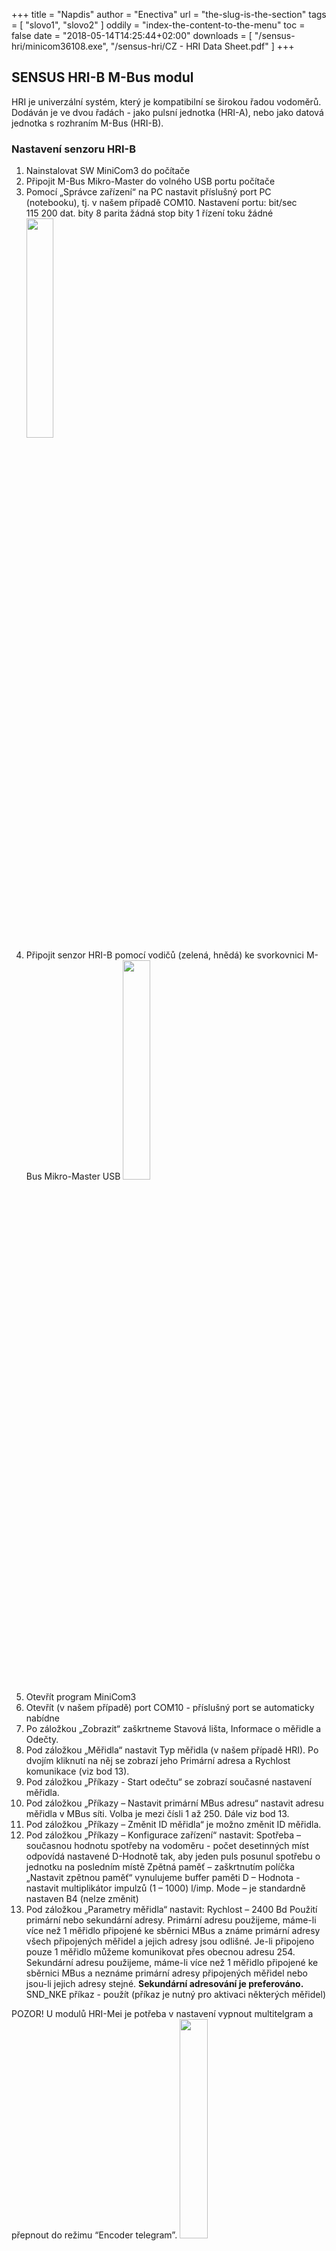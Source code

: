 +++
title = "Napdis"
author = "Enectiva"
url = "the-slug-is-the-section"
tags = [
    "slovo1",
    "slovo2"
]
oddily = "index-the-content-to-the-menu"
toc = false
date = "2018-05-14T14:25:44+02:00"
downloads = [
    "/sensus-hri/minicom36108.exe",
    "/sensus-hri/CZ - HRI Data Sheet.pdf"
]
+++

## SENSUS HRI-B M-Bus modul
HRI je univerzální systém, který je kompatibilní se širokou řadou vodoměrů. Dodáván je ve dvou řadách - jako pulsní jednotka (HRI-A), nebo jako datová jednotka s rozhraním M-Bus (HRI-B).
### Nastavení senzoru HRI-B
1. 	Nainstalovat SW MiniCom3 do počítače
2. 	Připojit M-Bus Mikro-Master do volného USB portu počítače
3. 	Pomocí „Správce zařízení“ na PC nastavit příslušný port PC (notebooku), tj. v našem případě COM10.
Nastavení portu:
	bit/sec	115 200
	dat. bity		8
	parita	žádná
	stop bity	1
	řízení toku	žádné 
<img class="center" src="/images/sensus-hri/hri_01.jpg" style="width:30%"></img>
4. 	Připojit senzor HRI-B pomocí vodičů (zelená, hnědá) ke svorkovnici M-Bus Mikro-Master USB
<img class="center" src="/images/sensus-hri/hri_02.png" style="width:30%"></img>
5. 	Otevřít program MiniCom3 
6. 	Otevřít (v našem případě) port COM10 - příslušný port se automaticky nabídne
7.	Po záložkou „Zobrazit“ zaškrtneme Stavová lišta, Informace o měřidle a Odečty.
8.	Pod záložkou „Měřidla“ nastavit Typ měřidla (v našem případě HRI). Po dvojím kliknutí na něj se zobrazí jeho Primární adresa a Rychlost komunikace (viz bod 13).
9.	Pod záložkou „Příkazy - Start odečtu“ se zobrazí současné nastavení měřidla.	
10.    Pod záložkou „Příkazy – Nastavit primární MBus adresu“ nastavit adresu měřidla v MBus síti. Volba je mezi čísli 1 až 250. Dále viz bod 13.
11.	Pod záložkou „Příkazy – Změnit ID měřidla“ je možno změnit ID měřidla.
12.	Pod záložkou „Příkazy – Konfigurace zařízení“ nastavit:
          Spotřeba – současnou hodnotu spotřeby na vodoměru - počet desetinných míst odpovídá nastavené D-Hodnotě tak, aby jeden puls posunul spotřebu o jednotku na posledním místě 
	Zpětná paměť – zaškrtnutím políčka „Nastavit zpětnou paměť“ vynulujeme
	buffer paměti
          D – Hodnota  - nastavit multiplikátor impulzů (1 – 1000) l/imp.
	Mode – je standardně nastaven B4 (nelze změnit) 
 13.   Pod záložkou „Parametry měřidla“ nastavit: 
          Rychlost – 2400 Bd
Použití primární nebo sekundární adresy.
Primární adresu použijeme, máme-li více než 1 měřidlo připojené ke sběrnici MBus a známe primární adresy všech připojených měřidel a jejich adresy jsou odlišné. Je-li připojeno pouze 1 měřidlo můžeme komunikovat přes obecnou adresu 254.
Sekundární adresu použijeme, máme-li více než 1 měřidlo připojené ke sběrnici MBus a neznáme primární adresy připojených měřidel nebo jsou-li jejich adresy stejné. **Sekundární adresování je preferováno.**
SND_NKE příkaz - použít (příkaz je nutný pro aktivaci některých měřidel)

POZOR!
U modulů HRI-Mei je potřeba v nastavení vypnout multitelgram a přepnout do režimu “Encoder telegram”.
<img class="center" src="/images/sensus-hri/03.png" style="width:30%"></img>

### Připojení modulu HRI na M-Bus sběrnici
Moduly HRI-B se na M-Bus sběrnici připojují pomocí hnědého a zeleného vodiče.
Vodiče jsou označeny následujícími barvami:
Hnědý - společná zem
Zelený - data (M-Bus)
Bílý, žlutý - konfigurovatelné pulsní výstupy